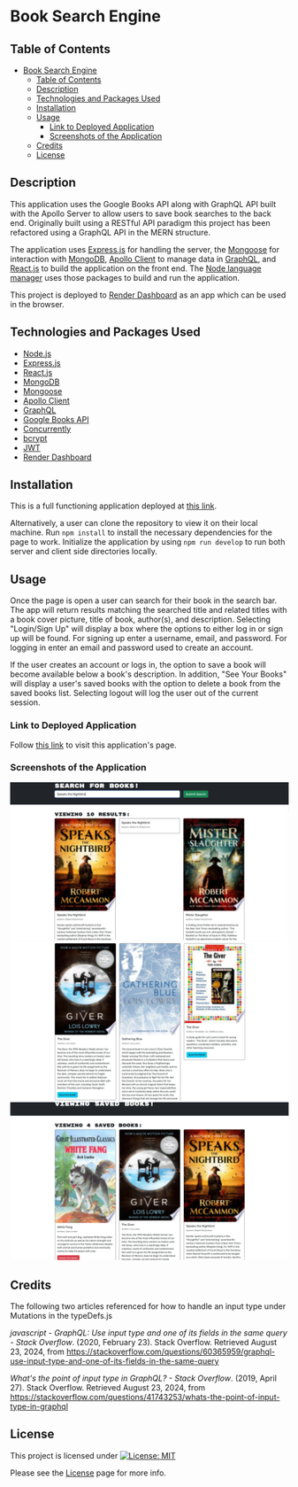 # Book Search Engine

## Table of Contents

- [Book Search Engine](#book-search-engine)
  - [Table of Contents](#table-of-contents)
  - [Description](#description)
  - [Technologies and Packages Used](#technologies-and-packages-used)
  - [Installation](#installation)
  - [Usage](#usage)
    - [Link to Deployed Application](#link-to-deployed-application)
    - [Screenshots of the Application](#screenshots-of-the-application)
  - [Credits](#credits)
  - [License](#license)

## Description

This application uses the Google Books API along with GraphQL API built with the Apollo Server to allow users to save book searches to the back end. Originally built using a RESTful API paradigm this project has been refactored using a GraphQL API in the MERN structure.

The application uses [Express.js](https://expressjs.com/) for handling the server, the [Mongoose](https://mongoosejs.com/) for interaction with [MongoDB](https://www.mongodb.com/docs/atlas/), [Apollo Client](https://www.apollographql.com/docs/react/) to manage data in [GraphQL](https://graphql.org/), and [React.js](https://react.dev/) to build the application on the front end. The [Node language manager](https://expressjs.com/) uses those packages to build and run the application.

This project is deployed to [Render Dashboard](https://dashboard.render.com/) as an app which can be used in the browser.

## Technologies and Packages Used

- [Node.js](https://nodejs.org/en)
- [Express.js](https://expressjs.com/)
- [React.js](https://react.dev/)
- [MongoDB](https://www.mongodb.com/docs/atlas/)
- [Mongoose](https://mongoosejs.com/)
- [Apollo Client](https://www.apollographql.com/docs/react/)
- [GraphQL](https://graphql.org/)
- [Google Books API](https://developers.google.com/books/docs/overview)
- [Concurrently](https://www.npmjs.com/package/concurrently)
- [bcrypt](https://www.npmjs.com/package/bcrypt)
- [JWT](https://jwt.io/introduction)
- [Render Dashboard](https://dashboard.render.com/)
  
## Installation

This is a full functioning application deployed at [this link](https://book-search-engine-c3e9.onrender.com/).

Alternatively, a user can clone the repository to view it on their local machine. Run `npm install` to install the necessary dependencies for the page to work. Initialize the application by using `npm run develop` to run both server and client side directories locally.

## Usage

Once the page is open a user can search for their book in the search bar. The app will return results matching the searched title and related titles with a book cover picture, title of book, author(s), and description. Selecting "Login/Sign Up" will display a box where the options to either log in or sign up will be found. For signing up enter a username, email, and password. For logging in enter an email and password used to create an account.

If the user creates an account or logs in, the option to save a book will become available below a book's description. In addition, "See Your Books" will display a user's saved books with the option to delete a book from the saved books list. Selecting logout will log the user out of the current session.

### Link to Deployed Application

Follow [this link](https://book-search-engine-c3e9.onrender.com/) to visit this application's page.

### Screenshots of the Application

![Book Search Logged Out](/client/src/assets/images/book-search-screen1.jpg)
![Book Search Logged In](/client/src/assets/images/book-search-screen2.jpg)
![Saved Books](/client/src/assets/images/book-search-screen3.jpg)

## Credits

The following two articles referenced for how to handle an input type under Mutations in the typeDefs.js

_javascript - GraphQL: Use input type and one of its fields in the same query - Stack Overflow_. (2020, February 23). Stack Overflow. Retrieved August 23, 2024, from https://stackoverflow.com/questions/60365959/graphql-use-input-type-and-one-of-its-fields-in-the-same-query

_What's the point of input type in GraphQL? - Stack Overflow_. (2019, April 27). Stack Overflow. Retrieved August 23, 2024, from https://stackoverflow.com/questions/41743253/whats-the-point-of-input-type-in-graphql
  
## License

This project is licensed under [![License: MIT](https://img.shields.io/badge/License-MIT-yellow.svg)](https://opensource.org/licenses/MIT)

Please see the [License](https://opensource.org/licenses/MIT) page for more info.
